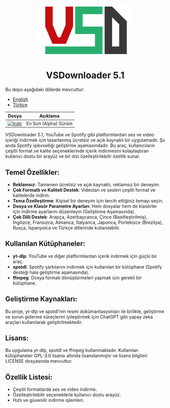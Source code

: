 <p align="center">
  <img src="vsd.png" width="300">
</p>

<h1 align="center">VSDownloader 5.1</h1>

Bu depo aşağıdaki dillerde mevcuttur:
- [English](README.md)
- [Türkçe](README.tr.md)

| Dosya        | Açıklama                                   |
|-------------|--------------------------------------------|
| [![İndir](https://img.shields.io/badge/İndir-v0.2.7--alpha-blue)](https://github.com/Ahrezan/vsdownloader/releases/download/0.2.7-alpha/VSDSetup-0_2_7-alpha.exe) | En Son (Alpha) Sürüm |

VSDownloader 5.1, YouTube ve Spotify gibi platformlardan ses ve video içeriği indirmek için tasarlanmış ücretsiz ve açık kaynaklı bir uygulamadır. Şu anda Spotify işlevselliği geliştirme aşamasındadır. Bu araç, kullanıcıların çeşitli format ve kalite seçeneklerinde içerik indirmesini kolaylaştıran kullanıcı dostu bir arayüz ve bir dizi özelleştirilebilir özellik sunar.

## Temel Özellikler:
- **Reklamsız**: Tamamen ücretsiz ve açık kaynaklı, reklamsız bir deneyim.
- **Çok Formatlı ve Kaliteli Destek**: Videoları ve sesleri çeşitli format ve kalitelerde indirin.
- **Tema Özelleştirme**: Kişisel bir deneyim için tercih ettiğiniz temayı seçin.
- **Dosya ve Klasör Parametre Ayarları**: Hem dosyalar hem de klasörler için indirme ayarlarını düzenleyin (Geliştirme Aşamasında).
- **Çok Dilli Destek**: Arapça, Azerbaycanca, Çince (Basitleştirilmiş), İngilizce, Fransızca, Almanca, İtalyanca, Japonca, Portekizce (Brezilya), Rusça, İspanyolca ve Türkçe dillerinde kullanılabilir.

## Kullanılan Kütüphaneler:
- **yt-dlp**: YouTube ve diğer platformlardan içerik indirmek için güçlü bir araç.
- **spotdl**: Spotify şarkılarını indirmek için kullanılan bir kütüphane (Spotify desteği hala geliştirme aşamasında).
- **ffmpeg**: Dosya formatı dönüştürmeleri yapmak için gerekli bir kütüphane.

## Geliştirme Kaynakları:
Bu proje, yt-dlp ve spotdl'nin resmi dokümantasyonları ile birlikte, geliştirme ve sorun giderme süreçlerini iyileştirmek için ChatGPT gibi yapay zeka araçları kullanılarak geliştirilmektedir.

## Lisans:
Bu uygulama yt-dlp, spotdl ve ffmpeg kullanmaktadır. Kullanılan kütüphaneler GPL-3.0 lisansı altında lisanslanmıştır ve lisans bilgileri LICENSE dosyasında mevcuttur.

## Özellik Listesi:
- Çeşitli formatlarda ses ve video indirme.
- Özelleştirilebilir seçeneklerle kullanıcı dostu arayüz.
- Hızlı ve güvenilir indirme işlemleri.
